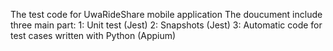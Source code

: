 The test code for UwaRideShare mobile application									                                      										The doucument include three main part:																																												1: Unit test (Jest)																																																						2: Snapshots (Jest)																																																						3: Automatic code for test cases written with Python (Appium)
